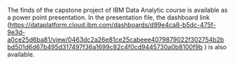 The finds of the capstone project of IBM Data Analytic course is available as a power point presentation. In the presentation file, the dashboard link (https://dataplatform.cloud.ibm.com/dashboards/d99e4ca8-b5dc-475f-9e3d-a0ce25d6ba81/view/0463dc2a26e81ce25cabeee4079879022f302754b2bbd501d6d67b495d317497f36a1699c82c4f0cd9445730a0b8100f9b
) is also available.
